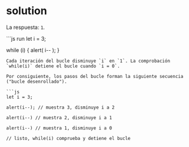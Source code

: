 # solution

La respuesta: `1`.

\`\`\`js run let i = 3;

while \(i\) { alert\( i-- \); }

```text
Cada iteración del bucle disminuye `i` en `1`. La comprobación `while(i)` detiene el bucle cuando `i = 0`.

Por consiguiente, los pasos del bucle forman la siguiente secuencia ("bucle desenrollado").

```js
let i = 3;

alert(i--); // muestra 3, disminuye i a 2

alert(i--) // muestra 2, disminuye i a 1

alert(i--) // muestra 1, disminuye i a 0

// listo, while(i) comprueba y detiene el bucle
```


